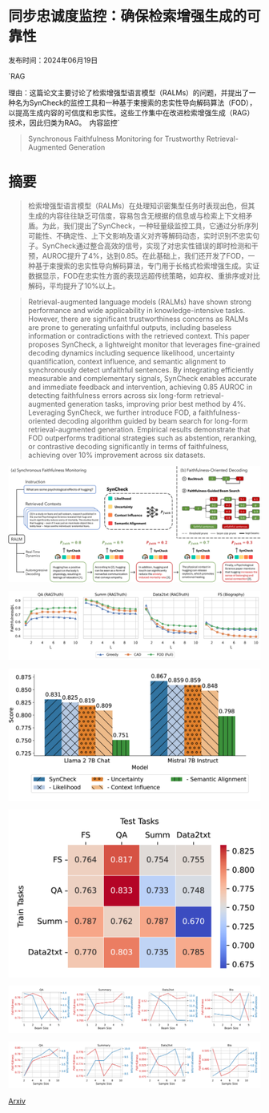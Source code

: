 # 同步忠诚度监控：确保检索增强生成的可靠性

发布时间：2024年06月19日

`RAG

理由：这篇论文主要讨论了检索增强型语言模型（RALMs）的问题，并提出了一种名为SynCheck的监控工具和一种基于束搜索的忠实性导向解码算法（FOD），以提高生成内容的可信度和忠实性。这些工作集中在改进检索增强生成（RAG）技术，因此归类为RAG。` `内容监控`

> Synchronous Faithfulness Monitoring for Trustworthy Retrieval-Augmented Generation

# 摘要

> 检索增强型语言模型（RALMs）在处理知识密集型任务时表现出色，但其生成的内容往往缺乏可信度，容易包含无根据的信息或与检索上下文相矛盾。为此，我们提出了SynCheck，一种轻量级监控工具，它通过分析序列可能性、不确定性、上下文影响及语义对齐等解码动态，实时识别不忠实句子。SynCheck通过整合高效的信号，实现了对忠实性错误的即时检测和干预，AUROC提升了4%，达到0.85。在此基础上，我们还开发了FOD，一种基于束搜索的忠实性导向解码算法，专门用于长格式检索增强生成。实证数据显示，FOD在忠实性方面的表现远超传统策略，如弃权、重排序或对比解码，平均提升了10%以上。

> Retrieval-augmented language models (RALMs) have shown strong performance and wide applicability in knowledge-intensive tasks. However, there are significant trustworthiness concerns as RALMs are prone to generating unfaithful outputs, including baseless information or contradictions with the retrieved context. This paper proposes SynCheck, a lightweight monitor that leverages fine-grained decoding dynamics including sequence likelihood, uncertainty quantification, context influence, and semantic alignment to synchronously detect unfaithful sentences. By integrating efficiently measurable and complementary signals, SynCheck enables accurate and immediate feedback and intervention, achieving 0.85 AUROC in detecting faithfulness errors across six long-form retrieval-augmented generation tasks, improving prior best method by 4%. Leveraging SynCheck, we further introduce FOD, a faithfulness-oriented decoding algorithm guided by beam search for long-form retrieval-augmented generation. Empirical results demonstrate that FOD outperforms traditional strategies such as abstention, reranking, or contrastive decoding significantly in terms of faithfulness, achieving over 10% improvement across six datasets.

![同步忠诚度监控：确保检索增强生成的可靠性](../../../paper_images/2406.13692/x1.png)

![同步忠诚度监控：确保检索增强生成的可靠性](../../../paper_images/2406.13692/x2.png)

![同步忠诚度监控：确保检索增强生成的可靠性](../../../paper_images/2406.13692/x3.png)

![同步忠诚度监控：确保检索增强生成的可靠性](../../../paper_images/2406.13692/x4.png)

![同步忠诚度监控：确保检索增强生成的可靠性](../../../paper_images/2406.13692/x5.png)

![同步忠诚度监控：确保检索增强生成的可靠性](../../../paper_images/2406.13692/x6.png)

[Arxiv](https://arxiv.org/abs/2406.13692)